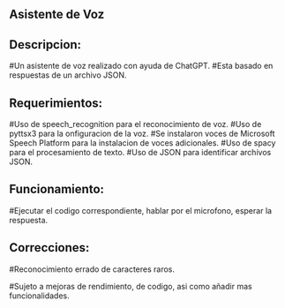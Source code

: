 ## Asistente de Voz

## Descripcion:


#Un asistente de voz realizado con ayuda de ChatGPT.
#Esta basado en respuestas de un archivo JSON.

## Requerimientos:

#Uso de speech_recognition para el reconocimiento de voz.
#Uso de pyttsx3 para la onfiguracion de la voz.
#Se instalaron voces de Microsoft Speech Platform para la instalacion de voces adicionales.
#Uso de spacy para el procesamiento de texto.
#Uso de JSON para identificar archivos JSON.

## Funcionamiento:
#Ejecutar el codigo correspondiente, hablar por el microfono, esperar la respuesta.

## Correcciones:
#Reconocimiento errado de caracteres raros.


#Sujeto a mejoras de rendimiento, de codigo, asi como añadir mas funcionalidades.
